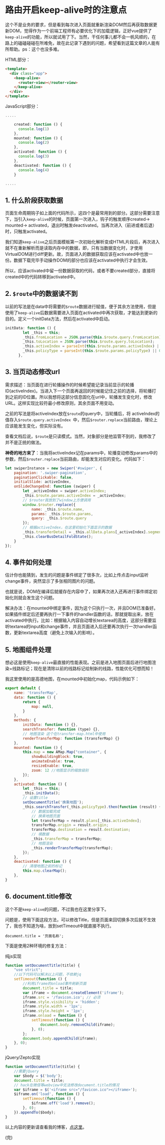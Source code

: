 # 路由开启keep-alive时的注意点

这个不是业务的要求，但是看到每次进入页面就重新渲染DOM然后再获取数据更新DOM，觉得作为一个前端工程师有必要优化下的加载逻辑，正好vue提供了```keep-alive```的功能，所以就试用了下。当然，干任何事儿都不会一帆风顺的，在路上的磕磕碰碰在所难免，故在此记录下遇到的问题，希望看到这篇文章的人能有所帮助。ps：这个也没多难。


HTML部分：

```html
<template>
  <div class="app">
    <keep-alive>
      <router-view></router-view>
    </keep-alive>
  </div>
</template>
```

JavaScript部分：

```javascript
.....

    created: function () {
      console.log(1)
    },
    mounted: function () {
      console.log(2)
    },
    activated: function () {
      console.log(3)
    },
    deactivated: function () {
      console.log(4)
    }
    
.....
```



## 1. 什么阶段获取数据

页面生命周期钩子如上面的代码所示，这四个是最常用到的部分。这部分需要注意下，当引入```keep-alive```的时候，页面第一次进入，钩子的触发顺序created-> mounted-> activated，退出时触发deactivated。当再次进入（前进或者后退）时，只触发activated。



我们知道```keep-alive```之后页面模板第一次初始化解析变成HTML片段后，再次进入就不在重新解析而是读取内存中的数据，即，只有当数据变化时，才使用VirtualDOM进行diff更新。故，页面进入的数据获取应该在activated中也放一份。数据下载完毕手动操作DOM的部分也应该在activated中执行才会生效。

所以，应该activated中留一份数据获取的代码，或者不要created部分，直接将created中的代码转移到activated中。

## 2. ```$route```中的数据读不到


以前的写法是在data中将需要的```$route```数据进行赋值，便于其余方法使用，但是使用了```keep-alive```后数据需要进入页面在activated中再次获取，才能达到更新的目的。定义一个initData方法，然后在activated中启动。

```javascript
initData: function () {
        let _this = this;
        _this.fromLocation = JSON.parse(this.$route.query.fromLocation);
        _this.toLocation = JSON.parse(this.$route.query.toLocation);
        _this.activeIndex = parseInt(this.$route.params.activeIndex) || 0;
        _this.policyType = parseInt(this.$route.params.policyType) || 0;
      },
```


## 3. 当页动态修改url

需求描述：当页面在进行轮播操作的时候希望能记录当前显示的轮播ID(activeIndex)。当进入下一个页面再返回的时候能记住之前的选择，将轮播打到之前的ID位置。所以我想将这部分信息固化在url中，轮播发生变化时，修改URL。这样实现比较符最小修改原则，其余页面不用变动。

之前的写法是将activeIndex放在```$route```的query中，当轮播后，将
activeIndex的值存入```$route.query.activeIndex ```中，然后```$router.replace```当前路由，理论上应该能发生变化，但实际没有。

查看文档后说，```$route```是只读模式。当然，对象部分是他监管不到的，我修改了并不是正统的做法。

**神奇的地方来了**：当我将activeIndex记在params中，轮播变动修改params中的参数，然后```$router.replace```当前路由，却能发生对应的变化。代码如下：

```javascript
let swiperInstance = new Swiper('#swiper', {
    pagination: '.swiper-pagination',
    paginationClickable: false,
    initialSlide: activeIndex,
    onSlideChangeEnd: function (swiper) {
        let _activeIndex = swiper.activeIndex;
        _this.$route.params.activeIndex = _activeIndex;
        // $router我放到了window上方便调用
        window.$router.replace({
            name: _this.$route.name,
            params: _this.$route.params,
            query: _this.$route.query
        });
        // 根据activeIndex，在这里初始化下面显示的数据
        _this.transferDetail = _this.allData.plans[_activeIndex].segments;
        _this.clearBusDetailFoldState();
    }
});
```

## 4. 事件如何处理

估计你也能猜到，发生的问题是事件绑定了很多次，比如上传点击input监听change事件，突然显示了多张相同图片的问题。

也就是说，DOM在编译后就缓存在内容中了，如果再次进入还再进行事件绑定初始化则就会发生这个问题。

解决办法：在mounted中绑定事件，因为这个只执行一次，并且DOM已准备好。如果插件绑定后还要再执行一下事件的handler函数的话，那就提取出来，放在activated中执行。比如：根据输入内容自动增长textarea的高度，这部分需要监听textarea的input和change事件，并且页面进入后还要再次执行一次handler函数，更新textarea高度（避免上次输入的影响）。


## 5. 地图组件处理

想必这是使用```keep-alive```最直接的性能表现。之前是进入地图页面后进行地图渲染+线路标记；现在是清除以前的线路标记绘制新的线路，性能优化可想而知！

我这里使用的是高德地图，在mounted中初始化map，代码示例如下：

```javascript
export default {
    name: 'transferMap',
    data: function () {
        return {
            map: null,
        }
    },
    methods: {
        initData: function () {},
        searchTransfer: function (type) {},
        // 地图渲染 这个在transfer-map.html中使用
        renderTransferMap: function (transferMap) {}
    },
    mounted: function () {
        this.map = new AMap.Map("container", {
            showBuildingBlock: true,
            animateEnable: true,
            resizeEnable: true,
            zoom: 12 //地图显示的缩放级别
        });
    },
    activated: function () {
        let _this = this;
        _this.initData();
        // 设置title
        setDocumentTitle('换乘地图');
        _this.searchTransfer(_this.policyType).then(function (result) {
            // 数据加载完成
            // 换乘地图页面
            let transferMap = result.plans[_this.activeIndex];
            transferMap.origin = result.origin;
            transferMap.destination = result.destination;
            // 填数据
            _this.transferMap = transferMap;
            // 地图渲染
            _this.renderTransferMap(transferMap);
        });
    },
    deactivated: function () {
        // 清理地图之前的标记
        this.map.clearMap();
    },
}
```

## 6. document.title修改

这个不是```keep-alive```的问题，不过我也在这里分享下。

问题是，使用下面这段方法，可以修改Title，但是页面来回切换多次后就不生效了，我也不知道为啥，放到setTimeout中就直接不执行。

```
document.title = '页面名称';
```

下面是使用2种环境的修复方法：

纯js实现

```javascript
function setDocumentTitle(title) {
    "use strict";
    //以下代码可以解决以上问题，不依赖jq
    setTimeout(function () {
        //利用iframe的onload事件刷新页面
        document.title = title;
        var iframe = document.createElement('iframe');
        iframe.src = '/favicon.ico'; // 必须
        iframe.style.visibility = 'hidden';
        iframe.style.width = '1px';
        iframe.style.height = '1px';
        iframe.onload = function () {
            setTimeout(function () {
                document.body.removeChild(iframe);
            }, 0);
        };
        document.body.appendChild(iframe);
    }, 0);
}
```

jQuery/Zepto实现

```javascript
function setDocumentTitle(title) {
    //需要jQuery
    var $body = $('body');
    document.title = title;
    // hack在微信等webview中无法修改document.title的情况
    var $iframe = $('<iframe src="/favicon.ico"></iframe>');
    $iframe.on('load', function () {
        setTimeout(function () {
            $iframe.off('load').remove();
        }, 0);
    }).appendTo($body);
}
```


以上内容的更新请查看我的博客，[点这里](http://xiangsongtao.com/article/5853b2c0044bf1353af82fbf)。

(完)










